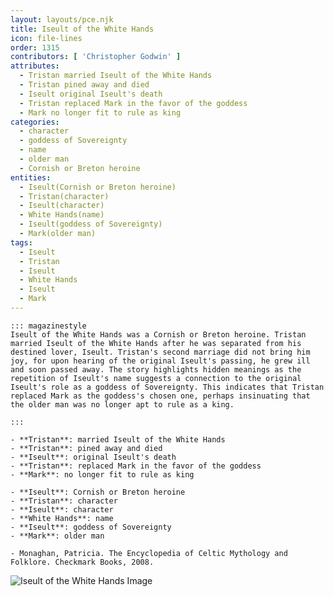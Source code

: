 ```yaml
---
layout: layouts/pce.njk
title: Iseult of the White Hands
icon: file-lines
order: 1315
contributors: [ 'Christopher Godwin' ]
attributes:
  - Tristan married Iseult of the White Hands
  - Tristan pined away and died
  - Iseult original Iseult's death
  - Tristan replaced Mark in the favor of the goddess
  - Mark no longer fit to rule as king
categories:
  - character
  - goddess of Sovereignty
  - name
  - older man
  - Cornish or Breton heroine
entities:
  - Iseult(Cornish or Breton heroine)
  - Tristan(character)
  - Iseult(character)
  - White Hands(name)
  - Iseult(goddess of Sovereignty)
  - Mark(older man)
tags:
  - Iseult
  - Tristan
  - Iseult
  - White Hands
  - Iseult
  - Mark
---
```

``` tab [group1:Info]
::: magazinestyle
Iseult of the White Hands was a Cornish or Breton heroine. Tristan married Iseult of the White Hands after he was separated from his destined lover, Iseult. Tristan's second marriage did not bring him joy, for upon hearing of the original Iseult's passing, he grew ill and soon passed away. The story highlights hidden meanings as the repetition of Iseult's name suggests a connection to the original Iseult's role as a goddess of Sovereignty. This indicates that Tristan replaced Mark as the goddess's chosen one, perhaps insinuating that the older man was no longer apt to rule as a king.

:::
```
``` tab [group1:Attributes]
- **Tristan**: married Iseult of the White Hands
- **Tristan**: pined away and died
- **Iseult**: original Iseult's death
- **Tristan**: replaced Mark in the favor of the goddess
- **Mark**: no longer fit to rule as king
```
``` tab [group1:Entities]
- **Iseult**: Cornish or Breton heroine
- **Tristan**: character
- **Iseult**: character
- **White Hands**: name
- **Iseult**: goddess of Sovereignty
- **Mark**: older man
```
``` tab [group1:Sources]
- Monaghan, Patricia. The Encyclopedia of Celtic Mythology and Folklore. Checkmark Books, 2008.
```
![Iseult of the White Hands Image](['https://upload.wikimedia.org/wikipedia/commons/2/2a/Gaston_Brussiere23.jpg'])
